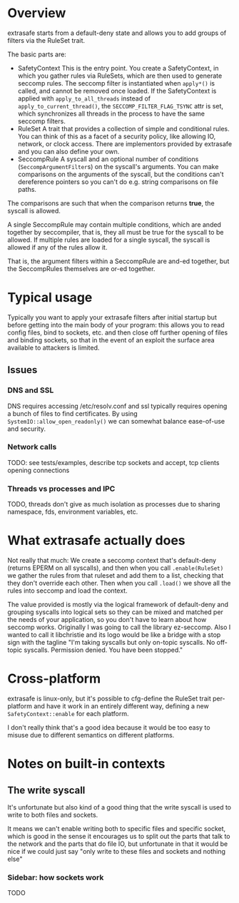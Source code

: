 # Overview

extrasafe starts from a default-deny state and allows you to add groups of filters via the RuleSet trait.

The basic parts are:


- SafetyContext
This is the entry point. You create a SafetyContext, in which you gather rules via RuleSets, which are then used to generate seccomp rules. The seccomp filter is instantiated when `apply*()` is called, and cannot be removed once loaded. If the SafetyContext is applied with `apply_to_all_threads` instead of `apply_to_current_thread()`, the `SECCOMP_FILTER_FLAG_TSYNC` attr is set, which synchronizes all threads in the process to have the same seccomp filters.
- RuleSet
A trait that provides a collection of simple and conditional rules. You can think of this as a facet of a security policy, like allowing IO, network, or clock access. There are implementors provided by extrasafe and you can also define your own.
- SeccompRule
A syscall and an optional number of conditions (`SeccompArgumentFilter`s) on the syscall's arguments. You can make comparisons on the arguments of the syscall, but the conditions can't dereference pointers so you can't do e.g. string comparisons on file paths.

The comparisons are such that when the comparison returns **true**, the syscall is allowed.

A single SeccompRule may contain multiple conditions, which are anded together by seccompiler, that is, they all must be true for the syscall to be allowed. If multiple rules are loaded for a single syscall, the syscall is allowed if any of the rules allow it.

That is, the argument filters within a SeccompRule are and-ed together, but the SeccompRules themselves are or-ed together.

# Typical usage

Typically you want to apply your extrasafe filters after initial startup but before getting into the main body of your program: this allows you to read config files, bind to sockets, etc. and then close off further opening of files and binding sockets, so that in the event of an exploit the surface area available to attackers is limited.

## Issues

### DNS and SSL
DNS requires accessing /etc/resolv.conf and ssl typically requires opening a bunch of files to find certificates. By using `SystemIO::allow_open_readonly()` we can somewhat balance ease-of-use and security.

### Network calls

TODO: see tests/examples, describe tcp sockets and accept, tcp clients opening connections

### Threads vs processes and IPC
TODO, threads don't give as much isolation as processes due to sharing namespace, fds, environment variables, etc.

# What extrasafe actually does

Not really that much: We create a seccomp context that's default-deny (returns EPERM on all syscalls), and then when you call `.enable(RuleSet)` we gather the rules from that ruleset and add them to a list, checking that they don't override each other. Then when you call `.load()` we shove all the rules into seccomp and load the context.

The value provided is mostly via the logical framework of default-deny and grouping syscalls into logical sets so they can be mixed and matched per the needs of your application, so you don't have to learn about how seccomp works. Originally I was going to call the library ez-seccomp. Also I wanted to call it libchristie and its logo would be like a bridge with a stop sign with the tagline "I'm taking syscalls but only on-topic syscalls. No off-topic syscalls. Permission denied. You have been stopped."

# Cross-platform

extrasafe is linux-only, but it's possible to cfg-define the RuleSet trait per-platform and have it work in an entirely different way, defining a new `SafetyContext::enable` for each platform.

I don't really think that's a good idea because it would be too easy to misuse due to different semantics on different platforms.

# Notes on built-in contexts

## The write syscall

It's unfortunate but also kind of a good thing that the write syscall is used to write to both files and sockets.

It means we can't enable writing both to specific files and specific socket, which is good in the sense it encourages us to split out the parts that talk to the network and the parts that do file IO, but unfortunate in that it would be nice if we could just say "only write to these files and sockets and nothing else"

### Sidebar: how sockets work
TODO


